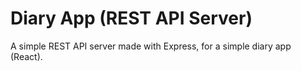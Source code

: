 # Diary App (REST API Server)

A simple REST API server made with Express, for a simple diary app (React).